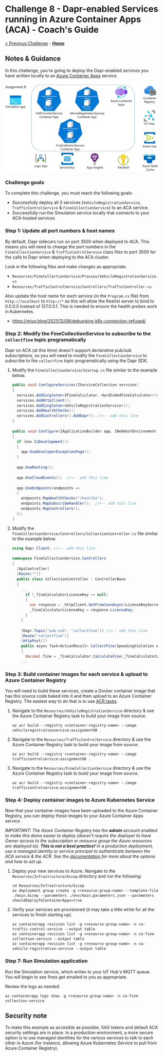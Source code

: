 # Challenge 8 - Dapr-enabled Services running in Azure Container Apps (ACA) - Coach's Guide

[< Previous Challenge](./Solution-07.md) - **[Home](./README.md)**

## Notes & Guidance

In this challenge, you're going to deploy the Dapr-enabled services you have written locally to an [Azure Container Apps](https://learn.microsoft.com/en-us/azure/container-apps/overview) service.

![architecture](../images/Challenge-08/architecture-aca.png)

### Challenge goals

To complete this challenge, you must reach the following goals:

- Successfully deploy all 3 services (`VehicleRegistrationService`, `TrafficControlService` & `FineCollectionService`) to an ACA service.
- Successfully run the Simulation service locally that connects to your ACA-hosted services

### Step 1: Update all port numbers & host names

By default, Dapr sidecars run on port 3500 when deployed to ACA. This means you will need to change the port numbers in the `FineCollectionService` & `TrafficControlService` class files to port 3500 for the calls to Dapr when deploying to the ACA cluster.

Look in the following files and make changes as appropriate.

- `Resources/FineCollectionService/Proxies/VehicleRegistrationService.cs`
- `Resources/TrafficControlService/Controllers/TrafficController.cs`

Also update the host name for each service (in the `Program.cs` file) from `http://localhost` to `http://*` as this will allow the Kestrel server to bind to 0.0.0.0 instead of 127.0.0.1. This is needed to ensure the health probes work in Kubernetes.

- https://miuv.blog/2021/12/08/debugging-k8s-connection-refused/

### Step 2: Modify the FineCollectionService to subscribe to the `collectfine` topic programatically

Dapr on ACA (at this time) doesn't support declarative pub/sub subscriptions, so you will need to modify the `FineCollectionService` to subscribe to the `collectfine` topic programatically using the Dapr SDK.

1.  Modify the `FineCollectionService/Startup.cs` file similar to the example below.

    ```csharp
    public void ConfigureServices(IServiceCollection services)
    {
      services.AddSingleton<IFineCalculator, HardCodedFineCalculator>();
      services.AddHttpClient();
      services.AddSingleton<VehicleRegistrationService>();
      services.AddHealthChecks();
      services.AddControllers().AddDapr(); //<-- add this line
    }

    public void Configure(IApplicationBuilder app, IWebHostEnvironment env)
    {
      if (env.IsDevelopment())
      {
        app.UseDeveloperExceptionPage();
      }

      app.UseRouting();

      app.UseCloudEvents();  //<-- add this line

      app.UseEndpoints(endpoints =>
      {
        endpoints.MapHealthChecks("/healthz");
        endpoints.MapSubscribeHandler();  //<-- add this line
        endpoints.MapControllers();
      });
    }
    ```

1.  Modify the `FineCollectionService/Controllers/CollectionController.cs` file similar to the example below.

    ```csharp
    using Dapr.Client; //<-- add this line

    namespace FineCollectionService.Controllers
    {
      [ApiController]
      [Route("")]
      public class CollectionController : ControllerBase
      {
        ...
          if (_fineCalculatorLicenseKey == null)
          {
            var response = _httpClient.GetFromJsonAsync<LicenseKeySecret>("http://localhost:3500/v1.0/secrets/azurekeyvault/license-key").Result; //<-- change this line
            _fineCalculatorLicenseKey = response.LicenseKey;
          }
        }

        [Dapr.Topic("pub-sub", "collectfine")] //<-- add this line
        [Route("collectfine")]
        [HttpPost()]
        public async Task<ActionResult> CollectFine(SpeedingViolation speedingViolation)
        {
          decimal fine = _fineCalculator.CalculateFine(_fineCalculatorLicenseKey, speedingViolation.ViolationInKmh);
        ...
    ```

### Step 3: Build container images for each service & upload to Azure Container Registry

You will need to build these services, create a Docker container image that has this source code baked into it and then upload to an Azure Container Registry. The easiest way to do that is to use [ACR tasks](https://docs.microsoft.com/en-us/azure/container-registry/container-registry-tasks-overview).

1.  Navigate to the `Resources/VehicleRegistrationService` directory & use the Azure Container Registry task to build your image from source.

    ```shell
    az acr build --registry <container-registry-name> --image vehicleregistrationservice:assignment08 .
    ```

1.  Navigate to the `Resources/TrafficControlService` directory & use the Azure Container Registry task to build your image from source.

    ```shell
    az acr build --registry <container-registry-name> --image trafficcontrolservice:assignment08 .
    ```

1.  Navigate to the `Resources/FineCollectionService` directory & use the Azure Container Registry task to build your image from source.

    ```shell
    az acr build --registry <container-registry-name> --image trafficcontrolservice:assignment08 .
    ```

### Step 4: Deploy container images to Azure Kubernetes Service

Now that your container images have been uploaded to the Azure Container Registry, you can deploy these images to your Azure Container Apps service.

_IMPORTANT: The Azure Container Registry has the **admin** account enabled to make this demo easier to deploy (doesn't require the deployer to have Owner access to the subscription or resource group the Azure resources are deployed to). **This is not a best practice!** In a production deployment, use a managed identity or service principal to authenticate between the ACA service & the ACR. See the [documentation](https://docs.microsoft.com/en-us/azure/container-registry/container-registry-authentication?tabs=azure-cli) for more about the options and how to set up._

1.  Deploy your new services to Azure. Navigate to the `Resources/Infrastructure/bicep` directory and run the following:

    ```shell
    cd Resources/Infrastructure/bicep
    az deployment group create -g <resource-group-name> --template-file ./main.bicep --parameters ./env/main.parameters.json --parameters shouldDeployToContainerApps=true
    ```

1.  Verify your services are provisioned (it may take a little while for all the services to finish starting up).

    ```shell
    az containerapp revision list -g <resource-group-name> -n ca-traffic-control-service --output table
    az containerapp revision list -g <resource-group-name> -n ca-fine-collection-service --output table
    az containerapp revision list -g <resource-group-name> -n ca-vehicle-registration-service --output table
    ```

### Step 7: Run Simulation application

Run the Simulation service, which writes to your IoT Hub's MQTT queue. You will begin to see fines get emailed to you as appropriate.

Review the logs as needed.

```shell
az containerapp logs show -g <resource-group-name> -n ca-fine-collection-service
```

## Security note

To make this example as accesible as possible, SAS tokens and default ACA security settings are in place. In a production environment, a more secure option is to use managed identities for the various services to talk to each other in Azure (for instance, allowing Azure Kubernetes Service to pull from Azure Container Registry).
